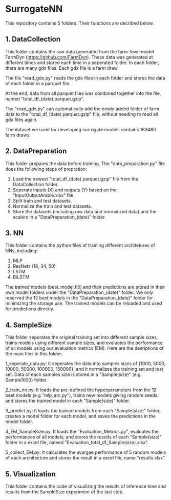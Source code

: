 # SurrogateNN
This repository contains 5 folders. Their functions are decribed below.
## 1. DataCollection
This folder contains the raw data generated from the farm-level model FarmDyn (https://github.com/FarmDyn). These data was generated at different times and stored each time in a seperated folder. In each folder, there are many gdx files. Each gdx file is a farm draw. 

The file "read_gdx.py" reads the gdx files in each folder and stores the data of each folder in a parquet file.

At the end, data from all parquet files was combined together into the file, named "total_df_(date).parquet.gzip".

The "read_gdx.py" can automatically add the newly added folder of farm data to the "total_df_(date).parquet.gzip" file, without needing to read all gdx files again.

The dataset we used for developing surrogate models contains 163480 farm draws. 
 
## 2. DataPreparation
This folder prepares the data before training. The "data_preparation.py" file does the following steps of prepration: 
1) Load the newest "total_df_(date).parquet.gzip" file from the DataCollection folder.
2) Seperate inputs (X) and outputs (Y) based on the "InputOutputArable.xlsx" file.
3) Split train and test datasets.
4) Normalize the train and test datasets.
5) Store the datasets (including raw data and normalized data) and the scalers in a "DataPreparation_(date)" folder. 

## 3. NN
This folder contains the python files of training different architetures of NNs, including:
1) MLP
2) ResNets (18, 34, 50)
3) LSTM
4) BiLSTM

The trained models (best_model.h5) and their predictions are stored in their own model folders under the "DataPreparation_(date)" folder. We only reserved the 12 best models in the "DataPreparation_(date)" folder for minimizing the storage use. The trained models can be reloaded and used for predictions directly. 

## 4. SampleSize
This folder seperates the original training set into different sample sizes, trains models using different sample sizes, and evaluates the performance of all models using our evaluation metrics (EM). Here are the desriptions of the main files in this folder:

1_seperate_data.py: It seperates the data into samples sizes of {1000, 5000, 10000, 50000, 100000, 150000}, and it normalizes the training set and test set. Data of each samples size is stored in a "Sample(size)" (e.g. Sample1000) folder.

2_train_nn.py: It loads the pre-defined the hyperparameters from the 12 best models (e.g "mlp_arc.py"), trains new models giving random seeds, and stores the trained model in each "Sample(size)" folder. 

3_predict.py: It loads the trained models from each "Sample(size)" folder, creates a model folder for each model, and saves the predictions in the model folder. 

4_EM_SampleSize.py: It loads the "Evaluation_Metrics.py", evaluates the performances of all models, and stores the results of each "Sample(size)" folder in a excel file, named "Evaluation_total_df_Sample(size).xlsx".

5_collect_EM.py: It calculates the avargae performance of 5 random models of each architecture and stores the result in a excel file, name "results.xlsx".

## 5. Visualization
This folder contains the code of visualizing the results of inference time and results from the SampleSize experiment of the last step. 
